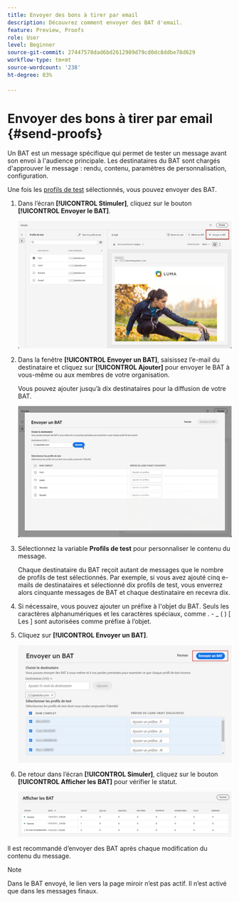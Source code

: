 ```yaml
---
title: Envoyer des bons à tirer par email
description: Découvrez comment envoyer des BAT d'email.
feature: Preview, Proofs
role: User
level: Beginner
source-git-commit: 27447578dad6bd2612989d79cd0dc8ddbe78d629
workflow-type: tm+mt
source-wordcount: '238'
ht-degree: 83%

---
```


# Envoyer des bons à tirer par email {#send-proofs}

Un BAT est un message spécifique qui permet de tester un message avant son envoi à l&#39;audience principale. Les destinataires du BAT sont chargés d&#39;approuver le message : rendu, contenu, paramètres de personnalisation, configuration.

Une fois les [profils de test](test-profiles.md) sélectionnés, vous pouvez envoyer des BAT.

1. Dans l’écran **[!UICONTROL Stimuler]**, cliquez sur le bouton **[!UICONTROL Envoyer le BAT]**.

   ![](../email/assets/send-proof-button.png)

1. Dans la fenêtre **[!UICONTROL Envoyer un BAT]**, saisissez l’e-mail du destinataire et cliquez sur **[!UICONTROL Ajouter]** pour envoyer le BAT à vous-même ou aux membres de votre organisation.

   Vous pouvez ajouter jusqu’à dix destinataires pour la diffusion de votre BAT.

   ![](../email/assets/send-proof-add.png)

1. Sélectionnez la variable **Profils de test** pour personnaliser le contenu du message.

   Chaque destinataire du BAT reçoit autant de messages que le nombre de profils de test sélectionnés. Par exemple, si vous avez ajouté cinq e-mails de destinataires et sélectionné dix profils de test, vous enverrez alors cinquante messages de BAT et chaque destinataire en recevra dix.

1. Si nécessaire, vous pouvez ajouter un préfixe à l&#39;objet du BAT. Seuls les caractères alphanumériques et les caractères spéciaux, comme . - _ ( ) [ Les ] sont autorisées comme préfixe à l’objet.

1. Cliquez sur **[!UICONTROL Envoyer un BAT]**.

   ![](../email/assets/send-proof-select.png)

1. De retour dans l’écran **[!UICONTROL Simuler]**, cliquez sur le bouton **[!UICONTROL Afficher les BAT]** pour vérifier le statut.

   ![](../email/assets/send-proof-view.png)

Il est recommandé d’envoyer des BAT après chaque modification du contenu du message.

>[!NOTE]
>
>Dans le BAT envoyé, le lien vers la page miroir n’est pas actif. Il n’est activé que dans les messages finaux.
